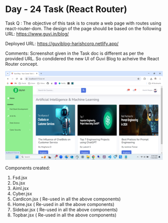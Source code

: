 # Day - 24 Task (React Router)

Task Q : The objective of this task is to create a web page with routes using react-router-dom. The design of the page should be based on the following URL: https://www.guvi.in/blog/

Deployed URL: https://guviblog-harishcorp.netlify.app/


Comments: Screenshot given in the Task doc is different as per the provided URL. So condidered the new UI of Guvi Blog to acheive the React Router concept.

![alt text](image.png)

Components created:
1. Fsd.jsx
2. Ds.jsx
3. Aiml.jsx
4. Cyber.jsx
5. Cardicon.jsx ( Re-used in all the above components)
6. Home.jsx ( Re-used in all the above components)
7. Sidebar.jsx ( Re-used in all the above components)
8. Topbar.jsx ( Re-used in all the above components)
